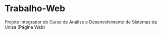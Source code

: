 # Trabalho-Web
Projeto Integrador do Curso de Análise e Desenvolvimento de Sistemas da Unisa (Página Web)
